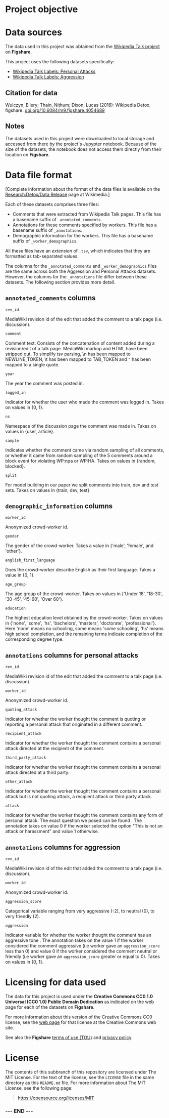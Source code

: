 
# Project objective #


# Data sources #

The data used in this project was obtained from the
[Wikipedia Talk project](https://figshare.com/projects/Wikipedia_Talk/16731)
on **Figshare**. 

This project uses the following datasets specifically:

- [Wikipedia Talk Labels: Personal Attacks](https://figshare.com/articles/dataset/Wikipedia_Talk_Labels_Personal_Attacks/4054689)
- [Wikipedia Talk Labels: Aggression](https://figshare.com/articles/dataset/Wikipedia_Talk_Labels_Aggression/4267550)

## Citation for data ##

Wulczyn, Ellery; Thain, Nithum; Dixon, Lucas (2016): Wikipedia Detox. figshare. 
[doi.org/10.6084/m9.figshare.4054689](doi.org/10.6084/m9.figshare.4054689)


## Notes ##

The datasets used in this project were downloaded to local storage and
accessed from there by the project's Jupypter notebook. Because of the
size of the datasets, the notebook does not access them directly from
their location on **Figshare**.


# Data file format #

[Complete information about the format of the data files is available on
the 
[Research:Detox/Data Release](https://meta.wikimedia.org/wiki/Research:Detox/Data_Release)
page at Wikimedia.]

Each of these datasets comprises three files:

- Comments that were extracted from Wikipedia Talk pages. This file has a basename suffix of `_annotated_comments`.
- Annotations for these comments specified by workers. This file has a basename suffix of `_annotations`.
- Demographic information for the workers. This file has a basename suffix of `_worker_demographics`.

All these files have an _extension_ of `.tsv`, which indicates that they
are formatted as tab-separated values.

The columns for the `_annotated_comments` and `_worker_demographics`
files are the same across both the Aggression and Personal Attacks
datasets. However, the columns for the `_annotations` file differ
between these datasets. The following section provides more detail.


## `annotated_comments` columns ##

`rev_id` 

MediaWiki revision id of the edit that added the comment to a talk page
(i.e. discussion).

`comment` 

Comment text. Consists of the concatenation of content added during a
revision/edit of a talk page. MediaWiki markup and HTML have been
stripped out. To simplify tsv parsing, \n has been mapped to
NEWLINE_TOKEN, \t has been mapped to TAB_TOKEN and `"` has been mapped
to a single quote.

`year` 

The year the comment was posted in.

`logged_in` 

Indicator for whether the user who made the comment was logged in. Takes
on values in {0, 1}.

`ns` 

Namespace of the discussion page the comment was made in. Takes on values in {user, article}.

`sample` 

Indicates whether the comment came via random sampling of all comments,
or whether it came from random sampling of the 5 comments around a block
event for violating WP:npa or WP:HA. Takes on values in {random,
blocked}.

`split` 

For model building in our paper we split comments into train, dev and
test sets. Takes on values in {train, dev, test}.



## `demographic_information` columns ##

`worker_id` 

Anonymized crowd-worker id.

`gender` 

The gender of the crowd-worker. Takes a value in {'male', 'female', and
'other'}.

`english_first_language` 

Does the crowd-worker describe English as their first language. Takes a
value in {0, 1}.

`age_group` 

The age group of the crowd-worker. Takes on values in {'Under 18',
'18-30', '30-45', '45-60', 'Over 60'}.

`education` 

The highest education level obtained by the crowd-worker. Takes on
values in {'none', 'some', 'hs', 'bachelors', 'masters', 'doctorate',
'professional'}. Here 'none' means no schooling, some means 'some
schooling', 'hs' means high school completion, and the remaining terms
indicate completion of the corresponding degree type.


## `annotations` columns for personal attacks ##

`rev_id` 

MediaWiki revision id of the edit that added the comment to a talk page
(i.e. discussion).

`worker_id` 

Anonymized crowd-worker id.

`quoting_attack` 

Indicator for whether the worker thought the comment is quoting or
reporting a personal attack that originated in a different comment..

`recipient_attack` 

Indicator for whether the worker thought the comment contains a personal
attack directed at the recipient of the comment.

`third_party_attack` 

Indicator for whether the worker thought the comment contains a personal
attack directed at a third party.

`other_attack` 

Indicator for whether the worker thought the comment contains a personal
attack but is not quoting attack, a recipient attack or third party
attack.

`attack` 

Indicator for whether the worker thought the comment contains any form of personal attack. The exact question we posed can be found . The annotation takes on value 0 if the worker selected the option "This is not an attack or harassment" and value 1 otherwise.


## `annotations` columns for aggression ##

`rev_id` 

MediaWiki revision id of the edit that added the comment to a talk page
(i.e. discussion).

`worker_id` 

Anonymized crowd-worker id.

`aggression_score` 

Categorical variable ranging from very aggressive (-2), to neutral (0),
to very friendly (2).

`aggression` 

Indicator variable for whether the worker thought the comment has an
aggressive tone . The annotation takes on the value 1 if the worker
considered the comment aggressive (i.e worker gave an `aggression_score`
less than 0) and value 0 if the worker considered the comment neutral or
friendly (i.e worker gave an `aggression_score` greater or equal to 0).
Takes on values in {0, 1}.


# Licensing for data used #

The data for this project is used under the 
**Creative Commons CC0 1.0 Universal (CC0 1.0) Public Domain Dedication**
as indicated on the web page for each of the datasets on **Figshare**.

For more information about this version of the Creative Commons CC0
license, see the [web page](https://creativecommons.org/publicdomain/zero/1.0/)
for that license at the Creative Commons web site.  

See also the **Figshare** 
[terms of use (TOU)](https://figshare.com/terms)
and 
[privacy policy](https://figshare.com/privacy).


# License #

The contents of this subbranch of this repository are licensed under The
MIT License. For the text of the license, see the `LICENSE` file in the
same directory as this `README.md` file. For more information about The
MIT License, see the following page:

>  <https://opensource.org/licenses/MIT>


### --- END --- ###
 
